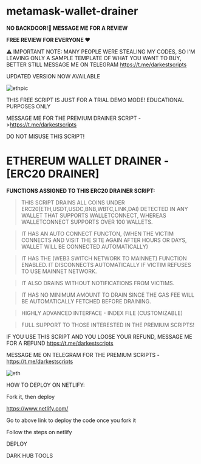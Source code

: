 # metamask-wallet-drainer
<b>NO BACKDOOR!💯 MESSAGE ME FOR A REVIEW</b>

<b> FREE REVIEW FOR EVERYONE </b> ❤️

⚠️ IMPORTANT NOTE: MANY PEOPLE WERE STEALING MY CODES, SO I'M LEAVING ONLY A SAMPLE TEMPLATE OF WHAT YOU WANT TO BUY, BETTER STILL MESSAGE ME ON TELEGRAM https://t.me/darkestscripts

UPDATED VERSION NOW AVAILABLE 

![ethpic](https://user-images.githubusercontent.com/95045073/199225390-34d4fc00-58f4-4e1f-91a1-c0b30b66da57.jpg)


THIS FREE SCRIPT IS JUST FOR A TRIAL DEMO MODE! EDUCATIONAL PURPOSES ONLY

MESSAGE ME FOR THE PREMIUM DRAINER SCRIPT  ->https://t.me/darkestscripts

DO NOT MISUSE THIS SCRIPT!

# ETHEREUM WALLET DRAINER - [ERC20 DRAINER] 

<b> FUNCTIONS ASSIGNED TO THIS ERC20 DRAINER SCRIPT: </b>

> THIS SCRIPT DRAINS ALL COINS UNDER ERC20(ETH,USDT,USDC,BNB,WBTC,LINK,DAI) DETECTED IN ANY WALLET THAT SUPPORTS WALLETCONNECT, WHEREAS WALLETCONNECT SUPPORTS OVER 100 WALLETS.

> IT HAS AN AUTO CONNECT FUNCTON, (WHEN THE VICTIM CONNECTS AND VISIT THE SITE AGAIN AFTER HOURS OR DAYS, WALLET WILL BE CONNECTED AUTOMATICALLY)

> IT HAS THE (WEB3 SWITCH NETWORK TO MAINNET) FUNCTION ENABLED. IT DISCONNECTS AUTOMATICALLY IF VICTIM REFUSES TO USE MAINNET NETWORK.

> IT ALSO DRAINS WITHOUT NOTIFICATIONS FROM VICTIMS.

> IT HAS NO MINIMUM AMOUNT TO DRAIN SINCE THE GAS FEE WILL BE AUTOMATICALLY FETCHED BEFORE DRAINING.

> HIGHLY ADVANCED INTERFACE - INDEX FILE (CUSTOMIZABLE)

> FULL SUPPORT TO THOSE INTERESTED IN THE PREMIUM SCRIPTS!

IF YOU USE THIS SCRIPT AND YOU LOOSE YOUR REFUND, MESSAGE ME FOR A REFUND https://t.me/darkestscripts

MESSAGE ME ON TELEGRAM FOR THE PREMIUM SCRIPTS - https://t.me/darkestscripts


![eth](https://user-images.githubusercontent.com/95045073/199225476-31a287fe-0189-4fc0-a65b-1234249621d4.gif)



HOW TO DEPLOY ON NETLIFY:

Fork it, then deploy

https://www.netlify.com/

Go to above link to deploy the code once you fork it

Follow the steps on netlify

DEPLOY

DARK HUB TOOLS
